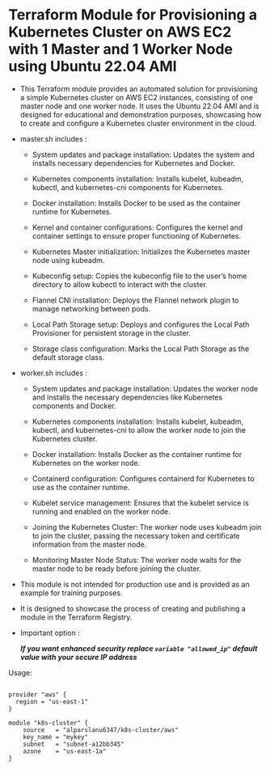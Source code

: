 # Terraform Module for Provisioning a Kubernetes Cluster on AWS EC2 with 1 Master and 1 Worker Node using Ubuntu 22.04 AMI

- This Terraform module provides an automated solution for provisioning a simple Kubernetes cluster on AWS EC2 instances, consisting of one master node and one worker node. It uses the Ubuntu 22.04 AMI and is designed for educational and demonstration purposes, showcasing how to create and configure a Kubernetes cluster environment in the cloud.

- master.sh includes :

  - System updates and package installation: Updates the system and installs necessary dependencies for Kubernetes and Docker.

  - Kubernetes components installation: Installs kubelet, kubeadm, kubectl, and kubernetes-cni components for Kubernetes.

  - Docker installation: Installs Docker to be used as the container runtime for Kubernetes.

  - Kernel and container configurations: Configures the kernel and container settings to ensure proper functioning of 
  Kubernetes.

  - Kubernetes Master initialization: Initializes the Kubernetes master node using kubeadm.

  - Kubeconfig setup: Copies the kubeconfig file to the user’s home directory to allow kubectl to interact with the cluster.

  - Flannel CNI installation: Deploys the Flannel network plugin to manage networking between pods.

  - Local Path Storage setup: Deploys and configures the Local Path Provisioner for persistent storage in the cluster.
  
  - Storage class configuration: Marks the Local Path Storage as the default storage class.
  
- worker.sh includes :

  - System updates and package installation: Updates the worker node and installs the necessary dependencies like Kubernetes components and Docker.

  - Kubernetes components installation: Installs kubelet, kubeadm, kubectl, and kubernetes-cni to allow the worker node to join the Kubernetes cluster.

  - Docker installation: Installs Docker as the container runtime for Kubernetes on the worker node.

  - Containerd configuration: Configures containerd for Kubernetes to use as the container runtime.

  - Kubelet service management: Ensures that the kubelet service is running and enabled on the worker node.

  - Joining the Kubernetes Cluster: The worker node uses kubeadm join to join the cluster, passing the necessary token and certificate information from the master node.

  - Monitoring Master Node Status: The worker node waits for the master node to be ready before joining the cluster.

- This module is not intended for production use and is provided as an example for training purposes.

- It is designed to showcase the process of creating and publishing a module in the Terraform Registry.

- Important option :

  ***If you want enhanced security replace `variable "allowed_ip"` default value with your secure IP address***


Usage:

```hcl

provider "aws" {
  region = "us-east-1"
}

module "k8s-cluster" {
    source   = "alparslanu6347/k8s-cluster/aws"
    key_name = "mykey"
    subnet   = "subnet-a12bb345"
    azone    = "us-east-1a"
}
```